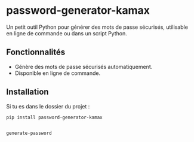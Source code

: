 # password-generator-kamax

Un petit outil Python pour générer des mots de passe sécurisés, utilisable en ligne de commande ou dans un script Python.

## Fonctionnalités

- Génère des mots de passe sécurisés automatiquement.
- Disponible en ligne de commande.


## Installation

Si tu es dans le dossier du projet :

```bash
pip install password-generator-kamax


generate-password